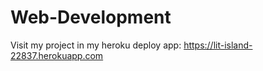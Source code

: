 # Web-Development

Visit my project in my heroku deploy app:
https://lit-island-22837.herokuapp.com
